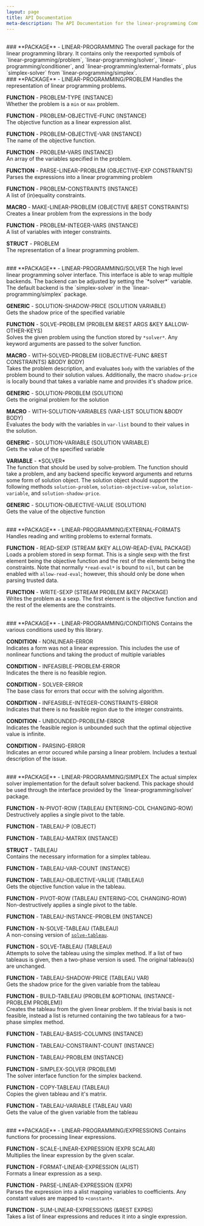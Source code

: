 ```yaml
---
layout: page
title: API Documentation
meta-description: The API Documentation for the linear-programming Common Lisp library.
---
```



<br>
### <a name="package-linear-programming"></a>**PACKAGE** - LINEAR-PROGRAMMING   
The overall package for the linear programming library. It contains only the
reexported symbols of `linear-programming/problem`, `linear-programming/solver`,
`linear-programming/conditioner`, and `linear-programming/external-formats`,
plus `simplex-solver` from `linear-programming/simplex`.

<br>
### <a name="package-linear-programming/problem"></a>**PACKAGE** - LINEAR-PROGRAMMING/PROBLEM   
Handles the representation of linear programming problems.

<a name="function-linear-programming/problem:problem-type"></a>**FUNCTION** - PROBLEM-TYPE (INSTANCE)  
Whether the problem is a `min` or `max` problem.

<a name="function-linear-programming/problem:problem-objective-func"></a>**FUNCTION** - PROBLEM-OBJECTIVE-FUNC (INSTANCE)  
The objective function as a linear expression alist.

<a name="function-linear-programming/problem:problem-objective-var"></a>**FUNCTION** - PROBLEM-OBJECTIVE-VAR (INSTANCE)  
The name of the objective function.

<a name="function-linear-programming/problem:problem-vars"></a>**FUNCTION** - PROBLEM-VARS (INSTANCE)  
An array of the variables specified in the problem.

<a name="function-linear-programming/problem:parse-linear-problem"></a>**FUNCTION** - PARSE-LINEAR-PROBLEM (OBJECTIVE-EXP CONSTRAINTS)  
Parses the expressions into a linear programming problem

<a name="function-linear-programming/problem:problem-constraints"></a>**FUNCTION** - PROBLEM-CONSTRAINTS (INSTANCE)  
A list of (in)equality constraints.

<a name="macro-linear-programming/problem:make-linear-problem"></a>**MACRO** - MAKE-LINEAR-PROBLEM (OBJECTIVE &REST CONSTRAINTS)  
Creates a linear problem from the expressions in the body

<a name="function-linear-programming/problem:problem-integer-vars"></a>**FUNCTION** - PROBLEM-INTEGER-VARS (INSTANCE)  
A list of variables with integer constraints.

<a name="struct-linear-programming/problem:problem"></a>**STRUCT** - PROBLEM   
The representation of a linear programming problem.

<br>
### <a name="package-linear-programming/solver"></a>**PACKAGE** - LINEAR-PROGRAMMING/SOLVER   
The high level linear programming solver interface. This interface is able to
wrap multiple backends. The backend can be adjusted by setting the `*solver*`
variable. The default backend is the `simplex-solver` in the
`linear-programming/simplex` package.

<a name="generic-linear-programming/solver:solution-shadow-price"></a>**GENERIC** - SOLUTION-SHADOW-PRICE (SOLUTION VARIABLE)  
Gets the shadow price of the specified variable

<a name="function-linear-programming/solver:solve-problem"></a>**FUNCTION** - SOLVE-PROBLEM (PROBLEM &REST ARGS &KEY &ALLOW-OTHER-KEYS)  
Solves the given problem using the function stored by `*solver*`. Any keyword
arguments are passed to the solver function.

<a name="macro-linear-programming/solver:with-solved-problem"></a>**MACRO** - WITH-SOLVED-PROBLEM ((OBJECTIVE-FUNC &REST CONSTRAINTS) &BODY BODY)  
Takes the problem description, and evaluates `body` with the variables of the
problem bound to their solution values. Additionally, the macro `shadow-price`
is locally bound that takes a variable name and provides it's shadow price.

<a name="generic-linear-programming/solver:solution-problem"></a>**GENERIC** - SOLUTION-PROBLEM (SOLUTION)  
Gets the original problem for the solution

<a name="macro-linear-programming/solver:with-solution-variables"></a>**MACRO** - WITH-SOLUTION-VARIABLES (VAR-LIST SOLUTION &BODY BODY)  
Evaluates the body with the variables in `var-list` bound to their values in the
solution.

<a name="generic-linear-programming/solver:solution-variable"></a>**GENERIC** - SOLUTION-VARIABLE (SOLUTION VARIABLE)  
Gets the value of the specified variable

<a name="variable-linear-programming/solver:\*solver\*"></a>**VARIABLE** - \*SOLVER\*   
The function that should be used by solve-problem. The function should take a
problem, and any backend specific keyword arguments and returns some form of
solution object. The solution object should support the following methods
`solution-problem`, `solution-objective-value`, `solution-variable`, and
`solution-shadow-price`.

<a name="generic-linear-programming/solver:solution-objective-value"></a>**GENERIC** - SOLUTION-OBJECTIVE-VALUE (SOLUTION)  
Gets the value of the objective function

<br>
### <a name="package-linear-programming/external-formats"></a>**PACKAGE** - LINEAR-PROGRAMMING/EXTERNAL-FORMATS   
Handles reading and writing problems to external formats.

<a name="function-linear-programming/external-formats:read-sexp"></a>**FUNCTION** - READ-SEXP (STREAM &KEY ALLOW-READ-EVAL PACKAGE)  
Loads a problem stored in sexp format.  This is a single sexp with the first
element being the objective function and the rest of the elements being the
constraints.  Note that normally `*read-eval*` is bound to `nil`, but can be
enabled with `allow-read-eval`; however, this should only be done when
parsing trusted data.

<a name="function-linear-programming/external-formats:write-sexp"></a>**FUNCTION** - WRITE-SEXP (STREAM PROBLEM &KEY PACKAGE)  
Writes the problem as a sexp.  The first element is the objective function and
the rest of the elements are the constraints.

<br>
### <a name="package-linear-programming/conditions"></a>**PACKAGE** - LINEAR-PROGRAMMING/CONDITIONS   
Contains the various conditions used by this library.

<a name="condition-linear-programming/conditions:nonlinear-error"></a>**CONDITION** - NONLINEAR-ERROR   
Indicates a form was not a linear expression. This includes the use of
nonlinear functions and taking the product of multiple variables

<a name="condition-linear-programming/conditions:infeasible-problem-error"></a>**CONDITION** - INFEASIBLE-PROBLEM-ERROR   
Indicates the there is no feasible region.

<a name="condition-linear-programming/conditions:solver-error"></a>**CONDITION** - SOLVER-ERROR   
The base class for errors that occur with the solving algorithm.

<a name="condition-linear-programming/conditions:infeasible-integer-constraints-error"></a>**CONDITION** - INFEASIBLE-INTEGER-CONSTRAINTS-ERROR   
Indicates that there is no feasible region due to the integer constraints.

<a name="condition-linear-programming/conditions:unbounded-problem-error"></a>**CONDITION** - UNBOUNDED-PROBLEM-ERROR   
Indicates the feasible region is unbounded such that the optimal objective value
is infinite.

<a name="condition-linear-programming/conditions:parsing-error"></a>**CONDITION** - PARSING-ERROR   
Indicates an error occured while parsing a linear problem. Includes a textual
description of the issue.

<br>
### <a name="package-linear-programming/simplex"></a>**PACKAGE** - LINEAR-PROGRAMMING/SIMPLEX   
The actual simplex solver implementation for the default solver backend. This
package should be used through the interface provided by the
`linear-programming/solver` package.

<a name="function-linear-programming/simplex:n-pivot-row"></a>**FUNCTION** - N-PIVOT-ROW (TABLEAU ENTERING-COL CHANGING-ROW)  
Destructively applies a single pivot to the table.

<a name="function-linear-programming/simplex:tableau-p"></a>**FUNCTION** - TABLEAU-P (OBJECT)

<a name="function-linear-programming/simplex:tableau-matrix"></a>**FUNCTION** - TABLEAU-MATRIX (INSTANCE)

<a name="struct-linear-programming/simplex:tableau"></a>**STRUCT** - TABLEAU   
Contains the necessary information for a simplex tableau.

<a name="function-linear-programming/simplex:tableau-var-count"></a>**FUNCTION** - TABLEAU-VAR-COUNT (INSTANCE)

<a name="function-linear-programming/simplex:tableau-objective-value"></a>**FUNCTION** - TABLEAU-OBJECTIVE-VALUE (TABLEAU)  
Gets the objective function value in the tableau.

<a name="function-linear-programming/simplex:pivot-row"></a>**FUNCTION** - PIVOT-ROW (TABLEAU ENTERING-COL CHANGING-ROW)  
Non-destructively applies a single pivot to the table.

<a name="function-linear-programming/simplex:tableau-instance-problem"></a>**FUNCTION** - TABLEAU-INSTANCE-PROBLEM (INSTANCE)

<a name="function-linear-programming/simplex:n-solve-tableau"></a>**FUNCTION** - N-SOLVE-TABLEAU (TABLEAU)  
A non-consing version of [`solve-tableau`](#function-linear-programming/simplex:solve-tableau).

<a name="function-linear-programming/simplex:solve-tableau"></a>**FUNCTION** - SOLVE-TABLEAU (TABLEAU)  
Attempts to solve the tableau using the simplex method. If a list of two
tableaus is given, then a two-phase version is used. The original tableau(s) are
unchanged.

<a name="function-linear-programming/simplex:tableau-shadow-price"></a>**FUNCTION** - TABLEAU-SHADOW-PRICE (TABLEAU VAR)  
Gets the shadow price for the given variable from the tableau

<a name="function-linear-programming/simplex:build-tableau"></a>**FUNCTION** - BUILD-TABLEAU (PROBLEM &OPTIONAL (INSTANCE-PROBLEM PROBLEM))  
Creates the tableau from the given linear problem.  If the trivial basis is not
feasible, instead a list is returned containing the two tableaus for a two-phase
simplex method.

<a name="function-linear-programming/simplex:tableau-basis-columns"></a>**FUNCTION** - TABLEAU-BASIS-COLUMNS (INSTANCE)

<a name="function-linear-programming/simplex:tableau-constraint-count"></a>**FUNCTION** - TABLEAU-CONSTRAINT-COUNT (INSTANCE)

<a name="function-linear-programming/simplex:tableau-problem"></a>**FUNCTION** - TABLEAU-PROBLEM (INSTANCE)

<a name="function-linear-programming/simplex:simplex-solver"></a>**FUNCTION** - SIMPLEX-SOLVER (PROBLEM)  
The solver interface function for the simplex backend.

<a name="function-linear-programming/simplex:copy-tableau"></a>**FUNCTION** - COPY-TABLEAU (TABLEAU)  
Copies the given tableau and it's matrix.

<a name="function-linear-programming/simplex:tableau-variable"></a>**FUNCTION** - TABLEAU-VARIABLE (TABLEAU VAR)  
Gets the value of the given variable from the tableau

<br>
### <a name="package-linear-programming/expressions"></a>**PACKAGE** - LINEAR-PROGRAMMING/EXPRESSIONS   
Contains functions for processing linear expressions.

<a name="function-linear-programming/expressions:scale-linear-expression"></a>**FUNCTION** - SCALE-LINEAR-EXPRESSION (EXPR SCALAR)  
Multiplies the linear expression by the given scalar.

<a name="function-linear-programming/expressions:format-linear-expression"></a>**FUNCTION** - FORMAT-LINEAR-EXPRESSION (ALIST)  
Formats a linear expression as a sexp.

<a name="function-linear-programming/expressions:parse-linear-expression"></a>**FUNCTION** - PARSE-LINEAR-EXPRESSION (EXPR)  
Parses the expression into a alist mapping variables to coefficients. Any
constant values are mapped to `+constant+`.

<a name="function-linear-programming/expressions:sum-linear-expressions"></a>**FUNCTION** - SUM-LINEAR-EXPRESSIONS (&REST EXPRS)  
Takes a list of linear expressions and reduces it into a single expression.

